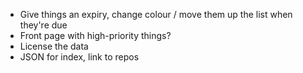 * Give things an expiry, change colour / move them up the list when they're due
* Front page with high-priority things?
* License the data
* JSON for index, link to repos

